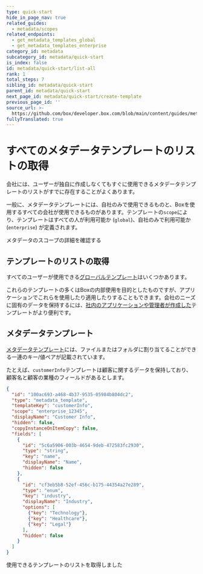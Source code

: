 ```yaml
---
type: quick-start
hide_in_page_nav: true
related_guides:
  - metadata/scopes
related_endpoints:
  - get_metadata_templates_global
  - get_metadata_templates_enterprise
category_id: metadata
subcategory_id: metadata/quick-start
is_index: false
id: metadata/quick-start/list-all
rank: 1
total_steps: 7
sibling_id: metadata/quick-start
parent_id: metadata/quick-start
next_page_id: metadata/quick-start/create-template
previous_page_id: ''
source_url: >-
  https://github.com/box/developer.box.com/blob/main/content/guides/metadata/quick-start/list-all.md
fullyTranslated: true
---
```

# すべてのメタデータテンプレートのリストの取得

会社には、ユーザーが独自に作成しなくてもすぐに使用できるメタデータテンプレートのリストがすでに存在することがよくあります。

一般に、メタデータテンプレートには、自社のみで使用できるものと、Boxを使用するすべての会社が使用できるものがあります。テンプレートの`scope`により、テンプレートはすべての人が利用可能か (`global`)、自社のみで利用可能か (`enterprise`) が定義されます。

<CTA to="g://metadata/scopes">

メタデータのスコープの詳細を確認する

</CTA>

## テンプレートのリストの取得

すべてのユーザーが使用できる[グローバルテンプレート](e://get_metadata_templates_global)はいくつかあります。

<Samples id="get_metadata_templates_global">

</Samples>

これらのテンプレートの多くはBoxの内部使用を目的としたものですが、アプリケーションでこれらを使用したり適用したりすることもできます。会社のニーズに固有のデータを保持するには、[社内のアプリケーションや管理者が作成した](e://get_metadata_templates_enterprise)テンプレートがより便利です。

<Samples id="get_metadata_templates_enterprise">

</Samples>

## メタデータテンプレート

[メタデータテンプレート][template]には、ファイルまたはフォルダに割り当てることができる一連のキー/値ペアが記載されています。

たとえば、`customerInfo`テンプレートは顧客に関するデータを保持しており、顧客名と顧客の業種のフィールドがあるとします。

```json
{
  "id": "100ac693-a468-4b37-9535-05984b804dc2",
  "type": "metadata_template",
  "templateKey": "customerInfo",
  "scope": "enterprise_12345",
  "displayName": "Customer Info",
  "hidden": false,
  "copyInstanceOnItemCopy": false,
  "fields": [
    {
      "id": "5c6a5906-003b-4654-9deb-472583fc2930",
      "type": "string",
      "key": "name",
      "displayName": "Name",
      "hidden": false
    },
    {
      "id": "cf3eb5b8-52ef-456c-b175-44354a27e289",
      "type": "enum",
      "key": "industry",
      "displayName": "Industry",
      "options": [
        {"key": "Technology"},
        {"key": "Healthcare"},
        {"key": "Legal"}
      ],
      "hidden": false
    }
  ]
}

```

<Next>

使用できるテンプレートのリストを取得しました

</Next>

[template]: g://metadata/templates